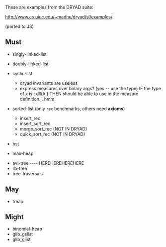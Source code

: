 These are examples from the DRYAD suite:

   http://www.cs.uiuc.edu/~madhu/dryad/sl/examples/

(ported to JS)

Must 
----

  + singly-linked-list

  + doubly-linked-list

  + cyclic-list
    * dryad invariants are useless
    * express measures over binary args? (yes -- use the type)
          IF   the type of x is : dll(A,<y>)
          THEN should be able to use <y> in the measure definition... hmm.
 
  + sorted-list (only `rec` benchmarks, others need **axioms**)
    * insert_rec
    * insert_sort_rec 
    * merge_sort_rec  (NOT IN DRYAD)
    * quick_sort_rec  (NOT IN DRYAD) 

  + bst 
  + max-heap
  - avl-tree          ---- HEREHEREHEREHERE
  - rb-tree
  - tree-traversals

May
---

  - treap

Might
-----

  - binomial-heap
  - glib_gslist
  - glib_glist


